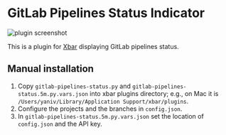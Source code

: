 # GitLab Pipelines Status Indicator

![plugin screenshot](https://i.imgur.com/TghSti5.pngg)

This is a plugin for [Xbar](https://xbarapp.com/) displaying GitLab pipelines status.

## Manual installation

1. Copy `gitlab-pipelines-status.py` and `gitlab-pipelines-status.5m.py.vars.json` into xbar plugins directory; e.g., on Mac it is `/Users/yaniv/Library/Application Support/xbar/plugins`.
2. Configure the projects and the branches in `config.json`.
3. In `gitlab-pipelines-status.5m.py.vars.json` set the location of `config.json` and the API key.

